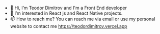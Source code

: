 - 👋 Hi, I’m Teodor Dimitrov and I'm a Front End developer
- 👀 I’m interested in React js and React Native projects.
- 📫 How to reach me? You can reach me via email or use my personal website to contact me https://teodordimitrov.vercel.app

<!---
TeodorDimitrov89/TeodorDimitrov89 is a ✨ special ✨ repository because its `README.md` (this file) appears on your GitHub profile.
You can click the Preview link to take a look at your changes.
--->
